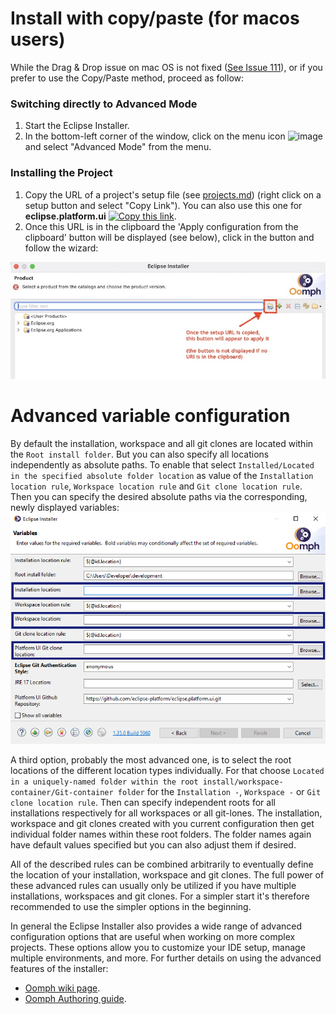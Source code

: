 # Install with copy/paste (for macos users) 

While the Drag & Drop issue on mac OS is not fixed ([See Issue 111](https://github.com/eclipse-oomph/oomph/issues/111)), or if you prefer to use the Copy/Paste method, proceed as follow:

### Switching directly to Advanced Mode

1. Start the Eclipse Installer.
2. In the bottom-left corner of the window, click on the menu icon  ![image](https://github.com/user-attachments/assets/a33e872e-ad50-46b2-8ea8-431fc40e82a4) 
 and select "Advanced Mode" from the menu. 


### Installing the Project

1. Copy the URL of a project's setup file (see [projects.md](projects.md)) (right click on a setup button and select "Copy Link"). You can also use this one for **eclipse.platform.ui** [![Copy this link](https://img.shields.io/badge/Setup-orange)](https://raw.githubusercontent.com/eclipse-platform/eclipse.platform.ui/master/releng/org.eclipse.ui.releng/platformUIConfiguration.setup "Right click to copy the provided link for eclipse.platform.ui").
2. Once this URL is in the clipboard the 'Apply configuration from the clipboard' button will be displayed (see below), click in the button and follow the wizard:

![Copy setup](images/InstallerCopySetup.jpg) 

# Advanced variable configuration

By default the installation, workspace and all git clones are located within the `Root install folder`.
But you can also specify all locations independently as absolute paths.
To enable that select `Installed/Located in the specified absolute folder location` as value of the `Installation location rule`, `Workspace location rule` and `Git clone location rule`.
Then you can specify the desired absolute paths via the corresponding, newly displayed variables:
![Absolute Folders](images/AbsoluteFolders.png) 

A third option, probably the most advanced one, is to select the root locations of the different location types individually.
For that choose `Located in a uniquely-named folder within the root install/workspace-container/Git-container folder` for the `Installation -`, `Workspace -` or `Git clone location rule`.
Then can specify independent roots for all installations respectively for all workspaces or all git-lones.
The installation, workspace and git clones created with you current configuration then get individual folder names within these root folders.
The folder names again have default values specified but you can also adjust them if desired.

All of the described rules can be combined arbitrarily to eventually define the location of your installation, workspace and git clones.
The full power of these advanced rules can usually only be utilized if you have multiple installations, workspaces and git clones.
For a simpler start it's therefore recommended to use the simpler options in the beginning.

In general the Eclipse Installer also provides a wide range of advanced configuration options that are useful when working on more complex projects.
These options allow you to customize your IDE setup, manage multiple environments, and more.
For further details on using the advanced features of the installer:
- [Oomph wiki page](https://wiki.eclipse.org/Oomph).
- [Oomph Authoring guide](https://wiki.eclipse.org/Eclipse_Oomph_Authoring#Shipping_your_own_index).
